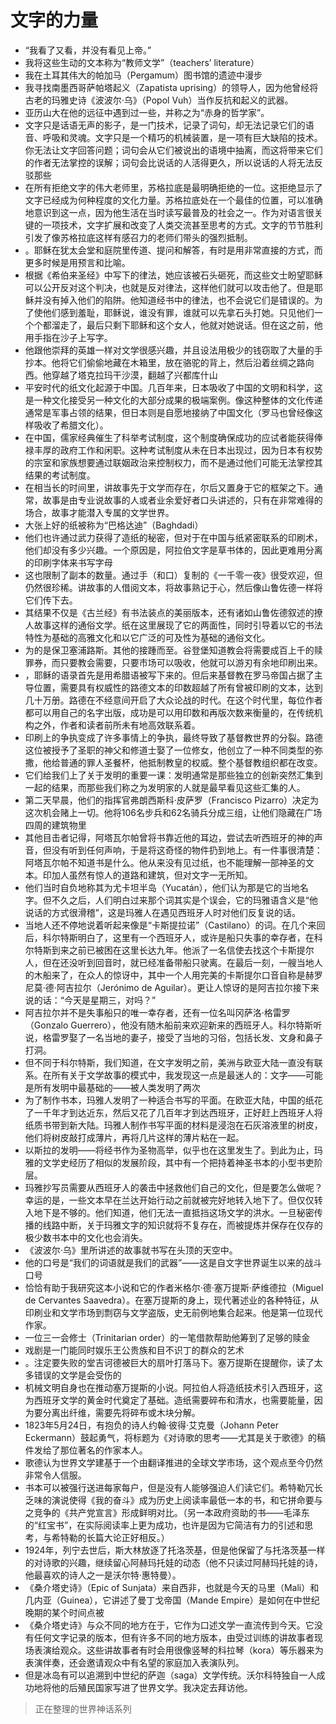 # 文字的力量

- “我看了又看，并没有看见上帝。”
- 我将这些生动的文本称为“教师文学”（teachers’ literature）
- 我在土耳其伟大的帕加马（Pergamum）图书馆的遗迹中漫步
- 我寻找南墨西哥萨帕塔起义（Zapatista uprising）的领导人，因为他曾经将古老的玛雅史诗《波波尔·乌》（Popol Vuh）当作反抗和起义的武器。
- 亚历山大在他的远征中遇到过一些，并称之为“赤身的哲学家”。
- 文字只是话语无声的影子，是一门技术，记录了词句，却无法记录它们的语音、呼吸和灵魂。文字只是一个精巧的机械装置，是一项有巨大缺陷的技术。你无法让文字回答问题；词句会从它们被说出的语境中抽离，而这将带来它们的作者无法掌控的误解；词句会比说话的人活得更久，所以说话的人将无法反驳那些
- 在所有拒绝文字的伟大老师里，苏格拉底是最明确拒绝的一位。这拒绝显示了文字已经成为何种程度的文化力量。苏格拉底处在一个最佳的位置，可以准确地意识到这一点，因为他生活在当时读写最普及的社会之一。作为对语言很关键的一项技术，文字扩展和改变了人类交流甚至思考的方式。文字的节节胜利引发了像苏格拉底这样有感召力的老师们带头的强烈抵制。
- 。耶稣在犹太会堂和庭院里传道、提问和解答，有时是用非常直接的方式，而更多时候是用预言和比喻。
- 根据《希伯来圣经》中写下的律法，她应该被石头砸死，而这些文士盼望耶稣可以公开反对这个判决，也就是反对律法，这样他们就可以攻击他了。但是耶稣并没有掉入他们的陷阱。他知道经书中的律法，也不会说它们是错误的。为了使他们感到羞耻，耶稣说，谁没有罪，谁就可以先拿石头打她。只见他们一个个都溜走了，最后只剩下耶稣和这个女人，他就对她说话。但在这之前，他用手指在沙子上写字。
- 他跟他崇拜的英雄一样对文学很感兴趣，并且设法用极少的钱窃取了大量的手抄本。他将它们偷偷地藏在木箱里，放在骆驼的背上，然后沿着丝绸之路向西。他穿越了塔克拉玛干沙漠，翻越了兴都库什山
- 平安时代的纸文化起源于中国。几百年来，日本吸收了中国的文明和科学，这是一种文化接受另一种文化的大部分成果的极端案例。像这种整体的文化传递通常是军事占领的结果，但日本则是自愿地接纳了中国文化（罗马也曾经像这样吸收了希腊文化）。
- 在中国，儒家经典催生了科举考试制度，这个制度确保成功的应试者能获得俸禄丰厚的政府工作和闲职。这种考试制度从未在日本出现过，因为日本有权势的宗室和家族想要通过联姻政治来控制权力，而不是通过他们可能无法掌控其结果的考试制度。
- 在相当长的时间里，讲故事先于文学而存在，尔后又置身于它的框架之下。通常，故事是由专业说故事的人或者业余爱好者口头讲述的，只有在非常难得的场合，故事才能潜入专属的文学世界。
- 大张上好的纸被称为“巴格达迪”（Baghdadi）
- 他们也许通过武力获得了造纸的秘密，但对于在中国与纸紧密联系的印刷术，他们却没有多少兴趣。一个原因是，阿拉伯文字是草书体的，因此更难用分离的印刷字体来书写字母
- 这也限制了副本的数量。通过手（和口）复制的《一千零一夜》很受欢迎，但仍然很珍稀。讲故事的人借阅文本，将故事熟记于心，然后像山鲁佐德一样将它们传下去。
- 其结果不仅是《古兰经》有书法装点的美丽版本，还有诸如山鲁佐德叙述的撩人故事这样的通俗文学。纸在这里展现了它的两面性，同时引导着以它的书法特性为基础的高雅文化和以它广泛的可及性为基础的通俗文化。
- 为的是保卫塞浦路斯。其他的接踵而至。谷登堡知道教会将需要成百上千的赎罪券，而只要教会需要，只要市场可以吸收，他就可以游刃有余地印刷出来。
- ，耶稣的语录首先是用希腊语被写下来的。但后来基督教在罗马帝国占据了主导位置，需要具有权威性的路德文本的印数超越了所有曾被印刷的文本，达到几十万册。路德在不经意间开启了大众论战的时代。在这个时代里，每位作者都可以用自己的名字出版，成功是可以用印数和再版次数来衡量的，在传统机构之外，作者和读者前所未有地高效联系着。
- 印刷上的争执变成了许多事情上的争执，最终导致了基督教世界的分裂。路德这位被授予了圣职的神父和修道士娶了一位修女，他创立了一种不同类型的弥撒，他给普通的罪人圣餐杯，他抵制教皇的权威。整个基督教组织都在改变。
- 它们给我们上了关于发明的重要一课：发明通常是那些独立的创新突然汇集到一起的结果，而那些我们称之为发明家的人就是最早看见这些汇集的人。
- 第二天早晨，他们的指挥官弗朗西斯科·皮萨罗（Francisco Pizarro）决定为这次机会赌上一切。他将106名步兵和62名骑兵分成三组，让他们隐藏在广场四周的建筑物里
- 其他目击者记得，阿塔瓦尔帕曾将书靠近他的耳边，尝试去听西班牙的神的声音，但没有听到任何声响，于是将这奇怪的物件扔到地上。有一件事很清楚：阿塔瓦尔帕不知道书是什么。他从来没有见过纸，也不能理解一部神圣的文本。印加人虽然有惊人的道路和建筑，但对文字一无所知。
- 他们当时自负地称其为尤卡坦半岛（Yucatán），他们认为那是它的当地名字。但不久之后，人们明白过来那个词其实是个误会，它的玛雅语含义是“他说话的方式很滑稽”，这是玛雅人在遇见西班牙人时对他们反复说的话。
- 当地人还不停地说着听起来像是“卡斯提拉诺”（Castilano）的词。在几个来回后，科尔特斯明白了，这里有一个西班牙人，或许是船只失事的幸存者，在科尔特斯到来之前已被困在这里长达九年。他派了一名信使去找这个卡斯提尔人，但在还没听到回音时，就已经准备带船只驶离。在最后一刻，一艘当地人的木船来了，在众人的惊讶中，其中一个人用完美的卡斯提尔口音自称是赫罗尼莫·德·阿吉拉尔（Jerónimo de Aguilar）。更让人惊讶的是阿吉拉尔接下来说的话：“今天是星期三，对吗？”
- 阿吉拉尔并不是失事船只的唯一幸存者，还有一位名叫冈萨洛·格雷罗（Gonzalo Guerrero），他没有随木船前来欢迎新来的西班牙人。科尔特斯听说，格雷罗娶了一名当地的妻子，接受了当地的习俗，包括长发、文身和鼻子打洞。
- 但不同于科尔特斯，我们知道，在文字发明之前，美洲与欧亚大陆一直没有联系。在所有关于文学故事的模式中，我发现这一点是最迷人的：文字——可能是所有发明中最基础的——被人类发明了两次
- 为了制作书本，玛雅人发明了一种适合书写的平面。在欧亚大陆，中国的纸花了一千年才到达近东，然后又花了几百年才到达西班牙，正好赶上西班牙人将纸质书带到新大陆。玛雅人制作书写平面的材料是浸泡在石灰溶液里的树皮，他们将树皮敲打成薄片，再将几片这样的薄片粘在一起。
- 以斯拉的发明——将经书作为圣物高举，似乎也在这里发生了。到此为止，玛雅的文学史经历了相似的发展阶段，其中有一个把持着神圣书本的小型书吏阶层。
- 玛雅抄写员需要从西班牙人的袭击中拯救他们自己的文化，但是要怎么做呢？幸运的是，一些文本早在兰达开始行动之前就被完好地转入地下了。但仅仅转入地下是不够的。他们知道，他们无法一直抵挡这场文学的洪水。一旦秘密传播的线路中断，关于玛雅文字的知识就将不复存在，而被提炼并保存在仅存的极少数书本中的文化也会消失。
- 《波波尔·乌》里所讲述的故事就书写在头顶的天空中。
- 他的口号是“我们的词语就是我们的武器”——这是自文字世界诞生以来的战斗口号
- 恰恰有助于我研究这本小说和它的作者米格尔·德·塞万提斯·萨维德拉（Miguel de Cervantes Saavedra）。在塞万提斯的身上，现代著述业的各种特征，从印刷业和文学市场到剽窃与文学盗版，史无前例地集合起来。他是第一位现代作家。
- 一位三一会修士（Trinitarian order）的一笔借款帮助他筹到了足够的赎金
- 戏剧是一门能同时娱乐王公贵族和目不识丁的群众的艺术
- 。注定要失败的堂吉诃德被巨大的扇叶打落马下。塞万提斯在提醒你，读了太多错误的文学是会受伤的
- 机械文明自身也在推动塞万提斯的小说。阿拉伯人将造纸技术引入西班牙，这为西班牙文学的黄金时代奠定了基础。造纸需要碎布和清水，也需要能量，因为要分离出纤维，需要先将碎布或木块分解。
- 1823年5月24日，有抱负的诗人约翰·彼得·艾克曼（Johann Peter Eckermann）鼓起勇气，将标题为《对诗歌的思考——尤其是关于歌德》的稿件发给了那位著名的作家本人。
- 歌德认为世界文学建基于一个由翻译推进的全球文学市场，这个观点至今仍然非常令人信服。
- 书本可以被强行送进每家每户，但是没有人能够强迫人们读它们。希特勒冗长乏味的演说使得《我的奋斗》成为历史上阅读率最低一本的书，和它拼命要与之竞争的《共产党宣言》形成鲜明对比。（另一本政府资助的书——毛泽东的“红宝书”，在实际阅读率上更为成功，也许是因为它简洁有力的引述和思考，与希特勒的长篇大论正好相反。）
- 1924年，列宁去世后，斯大林放逐了托洛茨基，但是他保留了与托洛茨基一样的对诗歌的兴趣，继续留心阿赫玛托娃的动态（他不只读过阿赫玛托娃的诗，他最喜欢的诗人之一是沃尔特·惠特曼）。
- 《桑介塔史诗》（Epic of Sunjata）来自西非，也就是今天的马里（Mali）和几内亚（Guinea），它讲述了曼丁戈帝国（Mande Empire）是如何在中世纪晚期的某个时间点被
- 《桑介塔史诗》与众不同的地方在于，它作为口述文学一直流传到今天。它没有任何文字记录的版本，但有许多不同的地方版本，由受过训练的讲故事者现场表演给观众。这些讲故事者有时会用很像竖琴的科拉琴（kora）等乐器来为表演伴奏，还会邀请观众中有名望的家庭加入表演队列。
- 但是冰岛有可以追溯到中世纪的萨迦（saga）文学传统。沃尔科特独自一人成功地将他的后殖民国家写进了世界文学。我决定去拜访他。
> 正在整理的世界神话系列